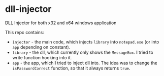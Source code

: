 # dll-injector
DLL Injector for both x32 and x64 windows application

This repo contains:
* `injector` - the main code, which injects `library` into `notepad.exe` (or into `app` depending on constant).
* `library` - the dll, which currently only shows the `MessageBox`. I tried to write function hooking into it.
* `app` - the app, which I tried to inject dll into. The idea was to change the `isPasswordCorrect` function, so that it always returns `true`.